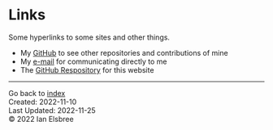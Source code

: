 # Links

Some hyperlinks to some sites and other things.

- My [GitHub](https://github.com/ianelsbree) to see other repositories and contributions of mine
- My [e-mail](mailto:ianelsbree@gmail.com) for communicating directly to me
- The [GitHub Respository](https://github.com/ianelsbree/wiki) for this website

---
Go back to [index]  
Created: 2022-11-10  
Last Updated: 2022-11-25  
© 2022 Ian Elsbree  

[index]: index "Home Page"
